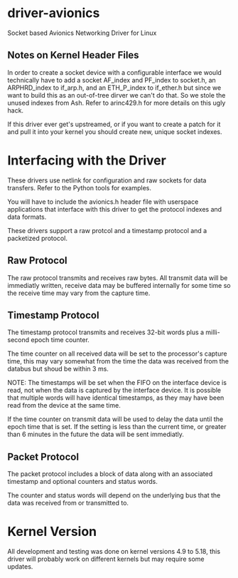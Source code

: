 # driver-avionics
Socket based Avionics Networking Driver for Linux

## Notes on Kernel Header Files

In order to create a socket device with a configurable interface we would technically have to add a socket
AF\_index and PF\_index to socket.h, an ARPHRD\_index to if\_arp.h, and an ETH\_P\_index to if\_ether.h but
since we want to build this as an out-of-tree dirver we can't do that. So we stole the unused indexes from Ash.
Refer to arinc429.h for more details on this ugly hack.

If this driver ever get's upstreamed, or if you want to create a patch for it and pull it into your kernel you should
create new, unique socket indexes.

# Interfacing with the Driver

These drivers use netlink for configuration and raw sockets for data transfers. Refer to the Python tools
for examples.

You will have to include the avionics.h header file with userspace applications that interface with this driver
to get the protocol indexes and data formats.

These drivers support a raw protcol and a timestamp protocol and a packetized protocol.

## Raw Protocol

The raw protocol transmits and receives raw bytes. All transmit data will be immediatly written, receive
data may be buffered internally for some time so the receive time may vary from the capture time.

## Timestamp Protocol

The timestamp protocol transmits and receives 32-bit words plus a milli-second epoch time counter.

The time counter on all received data will be set to the processor's capture time, this may vary somewhat from the
time the data was received from the databus but shoud be within 3 ms.

NOTE: The timestamps will be set when the FIFO on the interface device is read, not when the data is captured
by the interface device. It is possible that multiple words will have identical timestamps, as they may have been
read from the device at the same time.

If the time counter on transmit data will be used to delay the data until the epoch time that is set. If the setting
is less than the current time, or greater than 6 minutes in the future the data will be sent immediatly.

## Packet Protocol

The packet protocol includes a block of data along with an associated timestamp and optional counters and
status words.

The counter and status words will depend on the underlying bus that the data was received from or transmitted to.

# Kernel Version

All development and testing was done on kernel versions 4.9 to 5.18, this driver will probably work on
different kernels but may require some updates.
